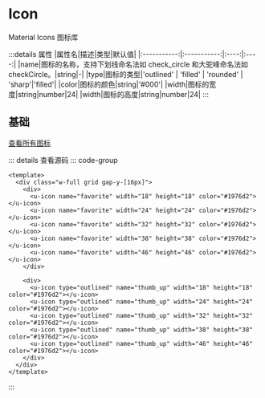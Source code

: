 <!-- import -->
<script setup>
import Basic from '../examples/icon/01.basic.vue'
</script>
<!-- import -->

# Icon

Material Icons 图标库

:::details 属性
|属性名|描述|类型|默认值|
|:-----------:|:-----------:|:----:|:----:|
|name|图标的名称，支持下划线命名法如 check_circle 和大驼峰命名法如 checkCircle。|string|-|
|type|图标的类型|'outlined' \| 'filled' \| 'rounded' \| 'sharp'|'filled'|
|color|图标的颜色|string|'#000'|
|width|图标的宽度|string|number|24|
|width|图标的高度|string|number|24|
:::

## 基础

<a href="https://fonts.google.com/icons" target="_blank">查看所有图标</a>

<!-- component -->
<Basic></Basic>
::: details 查看源码
::: code-group
```vue [template]
<template>
  <div class="w-full grid gap-y-[16px]">
    <div>
      <u-icon name="favorite" width="18" height="18" color="#1976d2"></u-icon>
      <u-icon name="favorite" width="24" height="24" color="#1976d2"></u-icon>
      <u-icon name="favorite" width="32" height="32" color="#1976d2"></u-icon>
      <u-icon name="favorite" width="38" height="38" color="#1976d2"></u-icon>
      <u-icon name="favorite" width="46" height="46" color="#1976d2"></u-icon>
    </div>
    
    <div>
      <u-icon type="outlined" name="thumb_up" width="18" height="18" color="#1976d2"></u-icon>
      <u-icon type="outlined" name="thumb_up" width="24" height="24" color="#1976d2"></u-icon>
      <u-icon type="outlined" name="thumb_up" width="32" height="32" color="#1976d2"></u-icon>
      <u-icon type="outlined" name="thumb_up" width="38" height="38" color="#1976d2"></u-icon>
      <u-icon type="outlined" name="thumb_up" width="46" height="46" color="#1976d2"></u-icon>
    </div>
  </div>
</template>
```

:::
<!-- component -->
